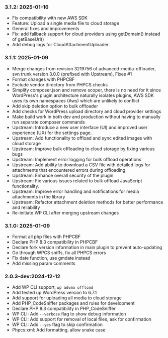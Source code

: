 ### 3.1.2: 2025-01-16

* Fix compatibility with new AWS SDK
* Feature: Upload a single media file to cloud storage
* General fixes and improvements
* Fix: add fallback support for cloud providers using getDomain() instead of getBaseUrl()
* Add debug logs for CloudAttachmentUploader

### 3.1.1: 2025-01-09

* Merge changes from revision 3219756 of advanced-media-offloader, svn trunk version 3.0.0 (prefixed with Upstream), Fixes #1
* Format changes with PHPCBF
* Exclude vendor directory from PHPCS checks
* Simplify composer.json and remove scoper, there is no need for it since WordPress's plugin architecture naturally isolates plugins, AWS SDK uses its own namespaces (Aws\) which are unlikely to conflict
* Add skip deletion option to bulk offloader
* Add checks for WordPress upload directory and cloud provider settings
* Make build work in both dev and production without having to manually run separate composer commands
* Upstream: Introduce a new user interface (UI) and improved user experience (UX) for the settings page.
* Upstream: Add functionality to offload and sync edited images with cloud storage
* Upstream: Improve bulk offloading to cloud storage by fixing various bugs
* Upstream: Implement error logging for bulk offload operations
* Upstream: Add ability to download a CSV file with detailed logs for attachments that encountered errors during offloading
* Upstream: Enhance overall security of the plugin
* Upstream: Fix various issues related to bulk offload JavaScript functionality.
* Upstream: Improve error handling and notifications for media attachments in the library
* Upstream: Refactor attachment deletion methods for better performance and reliability
* Re-initiate WP CLI after merging upstream changes

### 3.1.0: 2025-01-09

* Format all php files with PHPCBF
* Declare PHP 8.3 compatibility in PHPCBF
* Declare fork version information in main plugin to prevent auto-updating
* Go through WPCS sniffs, fix all PHPCS errors
* Fix date function, use gmdate instead
* Add missing param comments

### 2.0.3-dev:2024-12-12

* Add WP CLI support, `wp advmo offload`
* Add tested up WordPress version to 6.7.1
* Add support for uploading all media to cloud storage
* Add PHP_CodeSniffer packages and rules for development
* Declare PHP 8.3 compatibility in PHP_CodeSniffer
* WP CLI: Add `--verbose` flag to show debug information
* WP CLI: Add support for removal of local files, ask for confirmation
* WP CLI: Add `--yes` flag to skip confirmation
* Phpcs:xml: Add formatting, allow snake case